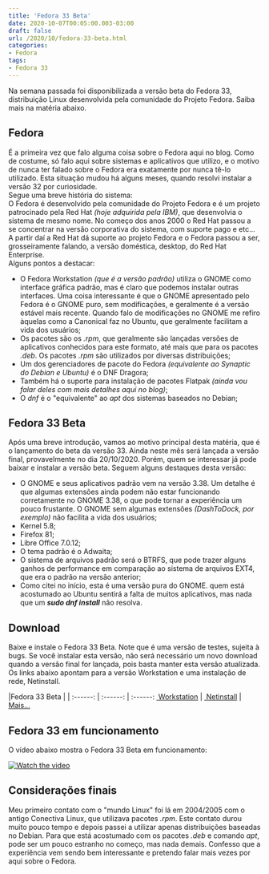 ```yaml
---
title: 'Fedora 33 Beta'
date: 2020-10-07T00:05:00.003-03:00
draft: false
url: /2020/10/fedora-33-beta.html
categories:
- Fedora
tags: 
- Fedora 33
---
```


Na semana passada foi disponibilizada a versão beta do Fedora 33, distribuição Linux desenvolvida pela comunidade do Projeto Fedora. Saiba mais na matéria abaixo.

<!--more-->

## Fedora

  
É a primeira vez que falo alguma coisa sobre o Fedora aqui no blog. Como de costume, só falo aqui sobre sistemas e aplicativos que utilizo, e o motivo de nunca ter falado sobre o Fedora era exatamente por nunca tê-lo utilizado. Esta situação mudou há alguns meses, quando resolvi instalar a versão 32 por curiosidade.  
Segue uma breve história do sistema:  
O Fedora é desenvolvido pela comunidade do Projeto Fedora e é um projeto patrocinado pela Red Hat _(hoje adquirida pela IBM)_, que desenvolvia o sistema de mesmo nome. No começo dos anos 2000 o Red Hat passou a se concentrar na versão corporativa do sistema, com suporte pago e etc... A partir daí a Red Hat dá suporte ao projeto Fedora e o Fedora passou a ser, grosseiramente falando, a versão doméstica, desktop, do Red Hat Enterprise.  
Alguns pontos a destacar:

*   O Fedora Workstation _(que é a versão padrão)_ utiliza o GNOME como interface gráfica padrão, mas é claro que podemos instalar outras interfaces. Uma coisa interessante é que o GNOME apresentado pelo Fedora é o GNOME puro, sem modificações, e geralmente é a versão estável mais recente. Quando falo de modificações no GNOME me refiro àquelas como a Canonical faz no Ubuntu, que geralmente facilitam a vida dos usuários;
*   Os pacotes são os _.rpm_, que geralmente são lançadas versões de aplicativos conhecidos para este formato, até mais que para os pacotes _.deb_. Os pacotes _.rpm_ são utilizados por diversas distribuições;
*   Um dos gerenciadores de pacote do Fedora _(equivalente ao Synaptic do Debian e Ubuntu)_ é o DNF Dragora;
*   Também há o suporte para instalação de pacotes Flatpak _(ainda vou falar deles com mais detalhes aqui no blog)_;
*   O _dnf_ é o "equivalente" ao _apt_ dos sistemas baseados no Debian;

  

## Fedora 33 Beta

  
Após uma breve introdução, vamos ao motivo principal desta matéria, que é o lançamento do beta da versão 33. Ainda neste mês será lançada a versão final, provavelmente no dia 20/10/2020. Porém, quem se interessar já pode baixar e instalar a versão beta. Seguem alguns destaques desta versão:  

*   O GNOME e seus aplicativos padrão vem na versão 3.38. Um detalhe é que algumas extensões ainda podem não estar funcionando corretamente no GNOME 3.38, o que pode tornar a experiência um pouco frustante. O GNOME sem algumas extensões _(DashToDock, por exemplo)_ não facilita a vida dos usuários;
*   Kernel 5.8;
*   Firefox 81;
*   Libre Office 7.0.12;
*   O tema padrão é o Adwaita;
*   O sistema de arquivos padrão será o BTRFS, que pode trazer alguns ganhos de performance em comparação ao sistema de arquivos EXT4, que era o padrão na versão anterior;
*   Como citei no início, esta é uma versão pura do GNOME. quem está acostumado ao Ubuntu sentirá a falta de muitos aplicativos, mas nada que um _**sudo dnf install**_ não resolva.

  

## Download

  
Baixe e instale o Fedora 33 Beta. Note que é uma versão de testes, sujeita à bugs. Se você instalar esta versão, não será necessário um novo download quando a versão final for lançada, pois basta manter esta versão atualizada. Os links abaixo apontam para a versão Workstation e uma instalação de rede, Netinstall.  
  


 |Fedora 33 Beta | |
:------: | :------: | :------:
[ Workstation](https://download.fedoraproject.org/pub/fedora/linux/releases/test/33_Beta/Workstation/x86_64/iso/Fedora-Workstation-Live-x86_64-33_Beta-1.3.iso) | [ Netinstall](https://download.fedoraproject.org/pub/fedora/linux/releases/test/33_Beta/Everything/x86_64/iso/Fedora-Everything-netinst-x86_64-33_Beta-1.3.iso) | [Mais...](https://getfedora.org/workstation/download/)

## Fedora 33 em funcionamento

  
O vídeo abaixo mostra o Fedora 33 Beta em funcionamento:  
  
  
[![Watch the video](https://img.youtube.com/vi/VjrA-95GH-I.jpg)](https://www.youtube.com/embed/VjrA-95GH-I)
## Considerações finais

  
Meu primeiro contato com o "mundo Linux" foi lá em 2004/2005 com o antigo Conectiva Linux, que utilizava pacotes _.rpm_. Este contato durou muito pouco tempo e depois passei a utilizar apenas distribuições baseadas no Debian. Para que está acostumado com os pacotes _.deb_ e comando _apt_, pode ser um pouco estranho no começo, mas nada demais. Confesso que a experiência vem sendo bem interessante e pretendo falar mais vezes por aqui sobre o Fedora.
